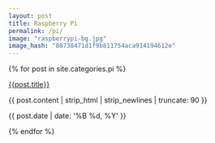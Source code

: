 ```yaml
---
layout: post
title: Raspberry Pi
permalink: /pi/
image: "raspberrypi-bg.jpg"
image_hash: "80738471d1f9b811754aca914194612e"
---
```


{% for post in site.categories.pi %}
<div class="list">
  <div class="post-index">
    <div class="post-image">
        <a href="{{post.url}}">
              <i class="fa fa-{{post.icon}} fa-fw"></i>
        </a>
    </div>
    <div class="post-content">
        <p class="post-index-title"><a href="{{site.baseurl}}{{post.url}}">{{post.title}}</a></p>
        <p>
          <span class="excerpt">{{ post.content | strip_html | strip_newlines | truncate: 90 }}</span>
        </p>
        <p class="post-detail">{{ post.date | date: '%B %d, %Y' }}
         <a href="{{site.baseurl}}{{post.url}}/index.html#disqus_thread" data-disqus-identifier="{{post.url}}"></a>
        </p>
    </div>
  </div>
</div>
{% endfor %}